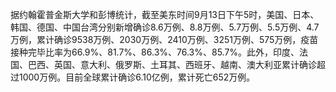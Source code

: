 据约翰霍普金斯大学和彭博统计，截至美东时间9月13日下午5时，美国、日本、韩国、德国、中国台湾分别新增确诊8.6万例、8.8万例、5.7万例、5.5万例、4.7万例，累计确诊9538万例、2030万例、2410万例、3251万例、575万例，疫苗接种完毕比率为66.9%、81.7%、86.3%、76.3%、85.7%。此外，印度、法国、巴西、英国、意大利、俄罗斯、土耳其、西班牙、越南、澳大利亚累计确诊超过1000万例。目前全球累计确诊6.10亿例，累计死亡652万例。